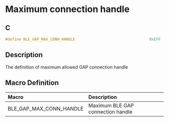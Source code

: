 # Maximum connection handle

## C

```c
#define BLE_GAP_MAX_CONN_HANDLE                                 0xEFF
```

## Description

The definition of maximum allowed GAP connection handle

## Macro Definition

|Macro|Description|
|:---|:---|
|BLE_GAP_MAX_CONN_HANDLE|Maximum BLE GAP connection handle|
